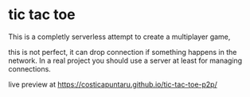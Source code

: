 # tic tac toe 

This is a completly serverless attempt to create a multiplayer game,

this is not perfect, it can drop connection if something happens in the network.
In a real project you should use a server at least for managing connections. 


live preview at https://costicapuntaru.github.io/tic-tac-toe-p2p/

